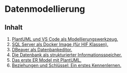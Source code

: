 # Datenmodellierung

## Inhalt

<ol>
<li><a href="plantuml.md">PlantUML und VS Code als Modellierungswerkzeug.</a></li>
<li><a href="SqlServer/README.md">SQL Server als Docker Image (für HIF Klassen).</a></li>
<li><a href="Dbeaver/README.md">DBeaver als Datenbankeditor.</a></li>
<li><a href="10_Intro.md">Die Datenbank als strukturierter Informationsspeicher.</a></li>
<li><a href="20_PlantUmlErModel.md">Das erste ER Model mit PlantUML.</a></li>
<li><a href="30_RelationsAndKeys.md">Beziehungen und Schlüssel: Ein erstes Kennenlernen.</a></li>
</ol>